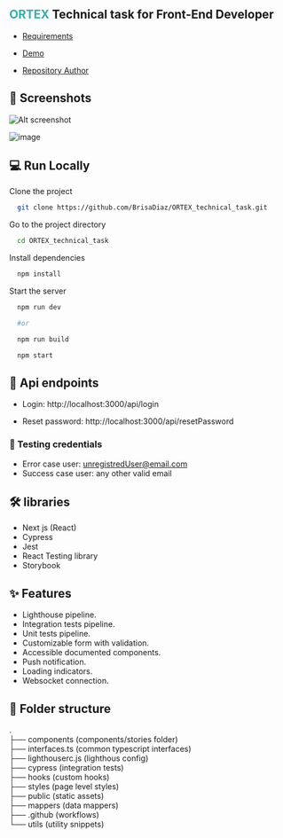 ## <span style="color: #33afaa"> ORTEX</span> Technical task for Front-End Developer

- <a href="https://public.ortex.com/wp-content/uploads/2020/12/TechnicalTask.pdf" target="_blank">Requirements</a>

- <a href="https://ortex-login-task.vercel.app" target="_blank">Demo</a>

- <a href="https://www.linkedin.com/in/brisa-d%C3%ADaz/" target="_blank">Repository Author</a>

## 📸 Screenshots

![Alt screenshot](https://res.cloudinary.com/myproyects/image/upload/v1645412601/proyects/gif_myouif.gif)

![image](https://res.cloudinary.com/myproyects/image/upload/v1645383078/proyects/lighthouse-min_omekxw.webp)

## 💻 Run Locally

Clone the project

```bash
  git clone https://github.com/BrisaDiaz/ORTEX_technical_task.git
```

Go to the project directory

```bash
  cd ORTEX_technical_task
```

Install dependencies

```bash
  npm install
```

Start the server

```bash
  npm run dev

  #or

  npm run build

  npm start

```

## 🔮 Api endpoints

- Login: http://localhost:3000/api/login

- Reset password: http://localhost:3000/api/resetPassword

### 🧪 Testing credentials

- Error case user: unregistredUser@email.com
- Success case user: any other valid email

## 🛠 libraries

- Next js (React)
- Cypress
- Jest
- React Testing library
- Storybook

## ✨ Features

- Lighthouse pipeline.
- Integration tests pipeline.
- Unit tests pipeline.
- Customizable form with validation.
- Accessible documented components.
- Push notification.
- Loading indicators.
- Websocket connection.

## 📂 Folder structure

.  
├── components (components/stories folder)  
├── interfaces.ts (common typescript interfaces)  
├── lighthouserc.js (lighthous config)  
├── cypress (integration tests)  
├── hooks (custom hooks)  
├── styles (page level styles)  
├── public (static assets)  
├── mappers (data mappers)  
├── .github (workflows)  
└── utils (utility snippets)

